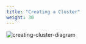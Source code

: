 ```yaml
---
title: "Creating a Cluster"
weight: 30
---
```


![creating-cluster-diagram](/static/images/creating-cluster-diagram.png)
